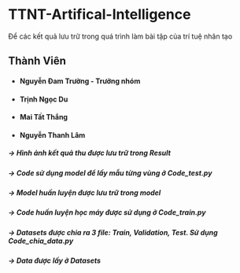 # TTNT-Artifical-Intelligence
Để các kết quả lưu trữ trong quá trình làm bài tập của trí tuệ nhân tạo
## Thành Viên
- #### Nguyễn Đam Trường - Trưởng nhóm
- #### Trịnh Ngọc Du 
- #### Mai Tất Thắng 
- #### Nguyễn Thanh Lâm
 ##### -> Hình ảnh kết quả thu được lưu trữ trong Result
 ##### -> Code sử dụng model để lấy mẫu từng vùng ở Code_test.py
 ##### -> Model huấn luyện được lưu trữ trong model
 ##### -> Code huấn luyện học máy được sử dụng ở Code_train.py
 ##### -> Datasets được chia ra 3 file: Train, Validation, Test. Sử dụng Code_chia_data.py
 ##### -> Data được lấy ở Datasets

